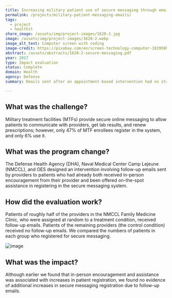 ```yaml
---
title: Increasing military patient use of secure messaging through email reminders
permalink: /projects/military-patient-messaging-emails/
tags: 
  - project 
  - healthit
share_image: /assets/img/project-images/1620-2.jpg
image: /assets/img/project-images/1620-2.webp
image_alt_text: Computer screen with coding
image-credit: https://pixabay.com/en/screen-technology-computer-1839500/
abstract: /assets/abstracts/1620-2-secure-messaging.pdf
year: 2017
type: Impact evaluation
status: Complete
domain: Health
agency: Defense 
summary: Emails sent after an appointment-based intervention had no statistically reliable impact on patient registration for secure messaging

---
```

## What was the challenge?
Military treatment facilities (MTFs) provide secure online messaging to allow patients to communicate with providers, get lab results, and renew prescriptions; however, only 47% of MTF enrollees register in the system, and only 6% use it.

## What was the program change?
The Defense Health Agency (DHA), Naval Medical Center Camp Lejeune (NMCCL), and OES designed an intervention involving follow-up emails sent by providers to patients who had already both received in-person encouragement from their provider and been offered on-the-spot assistance in registering in the secure messaging system.

## How did the evaluation work?
Patients of roughly half of the providers in the NMCCL Family Medicine Clinic, who were assigned at random to a treatment condition, received follow-up emails. Patients of the remaining providers (the control condition) received no follow-up emails. We compared the numbers of patients in each group who registered for secure messaging. 

![image]({{site.baseurl}}/assets/img/project-images/1620-2-graph.webp)

## What was the impact?
Although earlier we found that in-person encouragement and assistance was associated with increases in patient registration, we found no evidence of additional increases in secure messaging registration due to follow-up emails.
